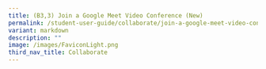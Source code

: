 ```yaml
---
title: (B3,3) Join a Google Meet Video Conference (New)
permalink: /student-user-guide/collaborate/join-a-google-meet-video-conference/
variant: markdown
description: ""
image: /images/FaviconLight.png
third_nav_title: Collaborate
---
```

